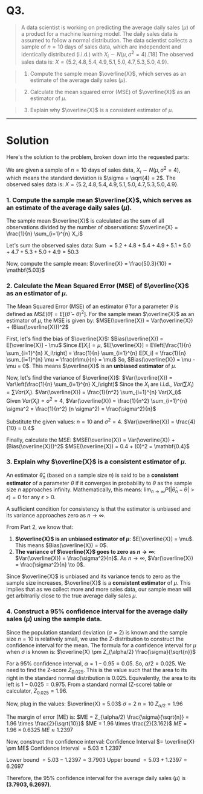 # **Q3.** 
> A data scientist is working on predicting the average daily sales $(\mu)$ of a product for a machine learning model. The daily sales data is assumed to follow a normal distribution. The data scientist collects a sample of $n=10$ days of sales data, which are independent and identically distributed (i.i.d.) with $X_i \sim N(\mu, \sigma^2=4)$.[18] The observed sales data is:
    $X = \{5.2, 4.8, 5.4, 4.9, 5.1, 5.0, 4.7, 5.3, 5.0, 4.9\}$.

>1.  Compute the sample mean $\overline{X}$, which serves as an estimate of the average daily sales ($\mu$).
 
>2. Calculate the mean squared error (MSE) of $\overline{X}$ as an estimator of $\mu$.
  
>3. Explain why $\overline{X}$ is a consistent estimator of $\mu$.
 
---

# Solution

Here's the solution to the problem, broken down into the requested parts:

We are given a sample of $n=10$ days of sales data, $X_i \sim N(\mu, \sigma^2=4)$, which means the standard deviation is $\sigma = \sqrt{4} = 2$.
The observed sales data is:
$X = \{5.2, 4.8, 5.4, 4.9, 5.1, 5.0, 4.7, 5.3, 5.0, 4.9\}$.

### 1. Compute the sample mean $\overline{X}$, which serves as an estimate of the average daily sales ($\mu$).

The sample mean $\overline{X}$ is calculated as the sum of all observations divided by the number of observations:
$\overline{X} = \frac{1}{n} \sum_{i=1}^{n} X_i$

Let's sum the observed sales data:
Sum $= 5.2 + 4.8 + 5.4 + 4.9 + 5.1 + 5.0 + 4.7 + 5.3 + 5.0 + 4.9 = 50.3$

Now, compute the sample mean:
$\overline{X} = \frac{50.3}{10} = \mathbf{5.03}$

### 2. Calculate the Mean Squared Error (MSE) of $\overline{X}$ as an estimator of $\mu$.

The Mean Squared Error (MSE) of an estimator $\hat{\theta}$ for a parameter $\theta$ is defined as $MSE(\hat{\theta}) = E[(\hat{\theta} - \theta)^2]$.
For the sample mean $\overline{X}$ as an estimator of $\mu$, the MSE is given by:
$MSE(\overline{X}) = Var(\overline{X}) + (Bias(\overline{X}))^2$

First, let's find the bias of $\overline{X}$:
$Bias(\overline{X}) = E[\overline{X}] - \mu$
Since $E[X_i] = \mu$,
$E[\overline{X}] = E\left[\frac{1}{n} \sum_{i=1}^{n} X_i\right] = \frac{1}{n} \sum_{i=1}^{n} E[X_i] = \frac{1}{n} \sum_{i=1}^{n} \mu = \frac{n\mu}{n} = \mu$
So, $Bias(\overline{X}) = \mu - \mu = 0$.
This means $\overline{X}$ is an **unbiased estimator** of $\mu$.

Now, let's find the variance of $\overline{X}$:
$Var(\overline{X}) = Var\left(\frac{1}{n} \sum_{i=1}^{n} X_i\right)$
Since the $X_i$ are i.i.d., $Var(\sum X_i) = \sum Var(X_i)$.
$Var(\overline{X}) = \frac{1}{n^2} \sum_{i=1}^{n} Var(X_i)$
Given $Var(X_i) = \sigma^2 = 4$,
$Var(\overline{X}) = \frac{1}{n^2} \sum_{i=1}^{n} \sigma^2 = \frac{1}{n^2} (n \sigma^2) = \frac{\sigma^2}{n}$

Substitute the given values: $n=10$ and $\sigma^2=4$.
$Var(\overline{X}) = \frac{4}{10} = 0.4$

Finally, calculate the MSE:
$MSE(\overline{X}) = Var(\overline{X}) + (Bias(\overline{X}))^2$
$MSE(\overline{X}) = 0.4 + (0)^2 = \mathbf{0.4}$

### 3. Explain why $\overline{X}$ is a consistent estimator of $\mu$.

An estimator $\hat{\theta}_n$ (based on a sample size $n$) is said to be a **consistent estimator** of a parameter $\theta$ if it converges in probability to $\theta$ as the sample size $n$ approaches infinity. Mathematically, this means:
$\lim_{n \to \infty} P(|\hat{\theta}_n - \theta| > \epsilon) = 0$ for any $\epsilon > 0$.

A sufficient condition for consistency is that the estimator is unbiased and its variance approaches zero as $n \to \infty$.

From Part 2, we know that:
1.  **$\overline{X}$ is an unbiased estimator of $\mu$**: $E[\overline{X}] = \mu$. This means $Bias(\overline{X}) = 0$.
2.  **The variance of $\overline{X}$ goes to zero as $n \to \infty$**: $Var(\overline{X}) = \frac{\sigma^2}{n}$.
    As $n \to \infty$, $Var(\overline{X}) = \frac{\sigma^2}{n} \to 0$.

Since $\overline{X}$ is unbiased and its variance tends to zero as the sample size increases, $\overline{X}$ is a **consistent estimator** of $\mu$. This implies that as we collect more and more sales data, our sample mean will get arbitrarily close to the true average daily sales $\mu$.

### 4. Construct a 95% confidence interval for the average daily sales ($\mu$) using the sample data.

Since the population standard deviation ($\sigma=2$) is known and the sample size $n=10$ is relatively small, we use the Z-distribution to construct the confidence interval for the mean. The formula for a confidence interval for $\mu$ when $\sigma$ is known is:
$\overline{X} \pm Z_{\alpha/2} \frac{\sigma}{\sqrt{n}}$

For a 95% confidence interval, $\alpha = 1 - 0.95 = 0.05$. So, $\alpha/2 = 0.025$.
We need to find the Z-score $Z_{0.025}$. This is the value such that the area to its right in the standard normal distribution is 0.025. Equivalently, the area to its left is $1 - 0.025 = 0.975$.
From a standard normal (Z-score) table or calculator, $Z_{0.025} = 1.96$.

Now, plug in the values:
$\overline{X} = 5.03$
$\sigma = 2$
$n = 10$
$Z_{\alpha/2} = 1.96$

The margin of error (ME) is:
$ME = Z_{\alpha/2} \frac{\sigma}{\sqrt{n}} = 1.96 \times \frac{2}{\sqrt{10}}$
$ME = 1.96 \times \frac{2}{3.162}$
$ME = 1.96 \times 0.6325$
$ME \approx 1.2397$

Now, construct the confidence interval:
Confidence Interval $= \overline{X} \pm ME$
Confidence Interval $= 5.03 \pm 1.2397$

Lower bound $= 5.03 - 1.2397 = 3.7903$
Upper bound $= 5.03 + 1.2397 = 6.2697$

Therefore, the 95% confidence interval for the average daily sales ($\mu$) is $\mathbf{(3.7903, 6.2697)}$.